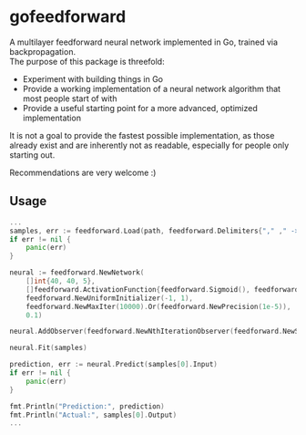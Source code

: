 # gofeedforward

A multilayer feedforward neural network implemented in Go, trained via backpropagation.  
The purpose of this package is threefold:

- Experiment with building things in Go
- Provide a working implementation of a neural network algorithm that most people start of with
- Provide a useful starting point for a more advanced, optimized implementation

It is not a goal to provide the fastest possible implementation, as those already exist and are inherently not as
readable, especially for people only starting out.

Recommendations are very welcome :)

## Usage

``` go
...
samples, err := feedforward.Load(path, feedforward.Delimiters{"," ," -> ", ","})
if err != nil {
    panic(err)
}

neural := feedforward.NewNetwork(
    []int{40, 40, 5},
    []feedforward.ActivationFunction{feedforward.Sigmoid(), feedforward.Sigmoid(), feedforward.Sigmoid()},
    feedforward.NewUniformInitializer(-1, 1),
    feedforward.NewMaxIter(10000).Or(feedforward.NewPrecision(1e-5)),
    0.1)

neural.AddObserver(feedforward.NewNthIterationObserver(feedforward.NewStOutLogger(), 1000))

neural.Fit(samples)

prediction, err := neural.Predict(samples[0].Input)
if err != nil {
    panic(err)
}

fmt.Println("Prediction:", prediction)
fmt.Println("Actual:", samples[0].Output)
...
```